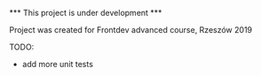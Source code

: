 *** This project is under development ***

Project was created for Frontdev advanced course, Rzeszów 2019
 
TODO:
- add more unit tests
